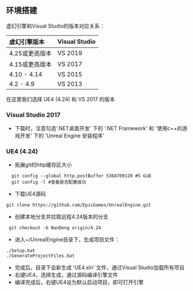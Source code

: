 ## 环境搭建

虚幻引擎和Visual Studio的版本对应关系：

| 虚幻引擎版本   | Visual Studio |
| :------------- | :------------ |
| 4.25或更高版本 | VS 2019       |
| 4.15或更高版本 | VS 2017       |
| 4.10 - 4.14    | VS 2015       |
| 4.2 - 4.9      | VS 2013       |

在这里我们选择 UE4 (4.24) 和 VS 2017 的版本

### Visual Studio 2017

- 下载时，注意勾选'.NET桌面开发' 下的 '.NET Framework' 和 '使用c++的游戏开发' 下的 'Unreal Engine 安装程序'

### UE4 (4.24)

- 拓展git的http缓存区大小

```
  git config --global http.postBuffer 5368709120 #5 GiB
  git config -l #查看是否配置成功
```

- 下载UE4源码

```
git clone https://github.com/EpicGames/UnrealEngine.git
```

- 创建本地分支并拉取远程4.24版本的分支

```
 git checkout -b NanDeng origin/4.24
```

- 进入~/UnrealEngine目录下，生成项目文件：

```
./Setup.bat
./GenerateProjectFiles.bat
```

- 完成后，目录下会新生成 'UE4.sln' 文件，通过Visual Studio加载所有项目
- 右键UE4，选择生成，通过源码编译引擎文件
- 编译完成后，右键UE4设为默认启动项目，即可打开引擎